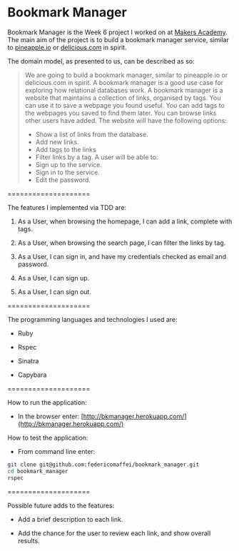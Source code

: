 Bookmark Manager
====================

Bookmark Manager is the Week 6 project I worked on at [Makers Academy](http://www.makersacademy.com).
The main aim of the project is to build a bookmark manager service, similar to [pineapple.io](pineapple.io) or [delicious.com](delicious.com) in spirit.

The domain model, as presented to us, can be described as so:

>We are going to build a bookmark manager, similar to pineapple.io or delicious.com in spirit. A bookmark manager is a good use case for exploring how relational databases work.
>A bookmark manager is a website that maintains a collection of links, organised by tags. You can use it to save a webpage you found useful. You can add tags to the webpages you saved to find them later. You can browse links other users have added.
>The website will have the following options:
>* Show a list of links from the database.
>* Add new links.
>* Add tags to the links
>* Filter links by a tag.
>A user will be able to:
>* Sign up to the service.
>* Sign in to the service.
>* Edit the password.

====================

The features I implemented via TDD are:

  1. As a User, when browsing the homepage, I can add a link, complete with tags.

  2. As a User, when browsing the search page, I can filter the links by tag.

  3. As a User, I can sign in, and have my credentials checked as email and password.

  4. As a User, I can sign up.

  5. As a User, I can sign out.

====================

The programming languages and technologies I used are:

  * Ruby

  * Rspec

  * Sinatra

  * Capybara

====================

How to run the application:

  * In the browser enter: [http://bkmanager.herokuapp.com/](http://bkmanager.herokuapp.com/)

How to test the application:

  * From command line enter:
```bash
git clone git@github.com:federicomaffei/bookmark_manager.git
cd bookmark_manager
rspec
```

====================

Possible future adds to the features:

 * Add a brief description to each link.

 * Add the chance for the user to review each link, and show overall results.